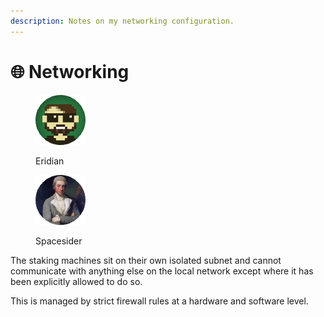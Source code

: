 ```yaml
---
description: Notes on my networking configuration.
---
```


# 🌐 Networking

<div align="left">

<figure><img src="https://raw.githubusercontent.com/DVStakers/docs/main/.gitbook/assets/Eridian.png" alt=""><figcaption><p>Eridian</p></figcaption></figure>

 

<figure><img src="../.gitbook/assets/Spacesider.png" alt=""><figcaption><p>Spacesider</p></figcaption></figure>

</div>

The staking machines sit on their own isolated subnet and cannot communicate with anything else on the local network except where it has been explicitly allowed to do so.

This is managed by strict firewall rules at a hardware and software level.
